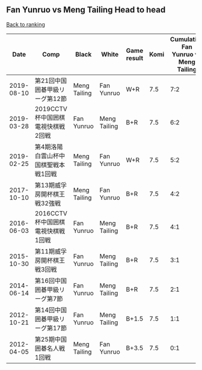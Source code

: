 ## Fan Yunruo vs Meng Tailing Head to head

[Back to ranking](../../index.md)




| **Date** | **Comp** | **Black** | **White** | **Game result** | **Komi** | **Cumulative Fan Yunruo vs Meng Tailing** | **Fan Yunruo streak** | **Meng Tailing streak** | 
| --- | --- | --- | --- | --- | --- | --- | --- | --- |
| 2019-08-10 | 第21回中国囲碁甲級リーグ第12節 | Meng Tailing | Fan Yunruo | W+R | 7.5 | 7:2 | 3 | 0 | 
| 2019-03-28 | 2019CCTV杯中国囲棋電視快棋戦2回戦 | Fan Yunruo | Meng Tailing | B+R | 7.5 | 6:2 | 2 | 0 | 
| 2019-02-25 | 第4期洛陽白雲山杯中国棋聖戦本戦1回戦 | Meng Tailing | Fan Yunruo | W+R | 7.5 | 5:2 | 1 | 0 | 
| 2017-10-10 | 第13期威孚房開杯棋王戦32強戦 | Meng Tailing | Fan Yunruo | B+R | 7.5 | 4:2 | 0 | 1 | 
| 2016-06-03 | 2016CCTV杯中国囲棋電視快棋戦1回戦 | Fan Yunruo | Meng Tailing | B+R | 7.5 | 4:1 | 4 | 0 | 
| 2015-10-30 | 第11期威孚房開杯棋王戦3回戦 | Fan Yunruo | Meng Tailing | B+R | 7.5 | 3:1 | 3 | 0 | 
| 2014-06-14 | 第16回中国囲碁甲級リーグ第7節 | Fan Yunruo | Meng Tailing | B+R | 7.5 | 2:1 | 2 | 0 | 
| 2012-10-21 | 第14回中国囲碁甲級リーグ第17節 | Fan Yunruo | Meng Tailing | B+1.5 | 7.5 | 1:1 | 1 | 0 | 
| 2012-04-05 | 第25期中国囲碁名人戦1回戦 | Meng Tailing | Fan Yunruo | B+3.5 | 7.5 | 0:1 | 0 | 1 |




